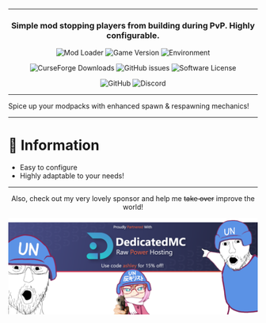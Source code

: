<div align="center">

___

### Simple mod stopping players from building during PvP. Highly configurable.

![Mod Loader](https://img.shields.io/badge/mod_loader-forge-ffe8e9?style=for-the-badge&labelColor=ffced2)
![Game Version](https://img.shields.io/badge/game_version-1.19.2-ffe8e9?style=for-the-badge&labelColor=ffced2)
![Environment](https://img.shields.io/badge/environment-server-ffe8e9?style=for-the-badge&labelColor=ffced2)

![CurseForge Downloads](https://img.shields.io/curseforge/dt/977518?style=for-the-badge&logo=curseforge&labelColor=ffceea&color=ffe8f5&link=https://www.curseforge.com/minecraft/mc-mods/sleeping-around)
![GitHub issues](https://img.shields.io/github/issues/kawaiicakes/SleepingAround?style=for-the-badge&logo=github&labelColor=ffceea&color=ffe8f5&link=https://github.com/kawaiicakes/SleepingAround/blob/1.19.2-dev/LICENSE)
![Software License](https://img.shields.io/badge/license-MIT-ffe8f5?style=for-the-badge&labelColor=ffceea&link=https://github.com/kawaiicakes/SleepingAround/blob/1.19.2-dev/LICENSE)

![GitHub](https://img.shields.io/badge/-github-fee8ff?style=for-the-badge&logo=github&labelColor=fcceff&link=https://github.com/kawaiicakes)
![Discord](https://img.shields.io/badge/-discord-fee8ff?style=for-the-badge&logo=discord&labelColor=fcceff&link=https://www.youtube.com/watch?v=dQw4w9WgXcQ)

___
</div>

Spice up your modpacks with enhanced spawn & respawning mechanics! 

---

# 📖 Information

- Easy to configure
- Highly adaptable to your needs!

___

<div align="center"> Also, check out my very lovely sponsor and help me <s>take over</s> improve the world! </div>

[![Sponsor!](https://raw.githubusercontent.com/kawaiicakes/kawaiicakes.github.io/main/dedimcashley.png 'Sponsor!')](https://dedimc.promo/ashley)